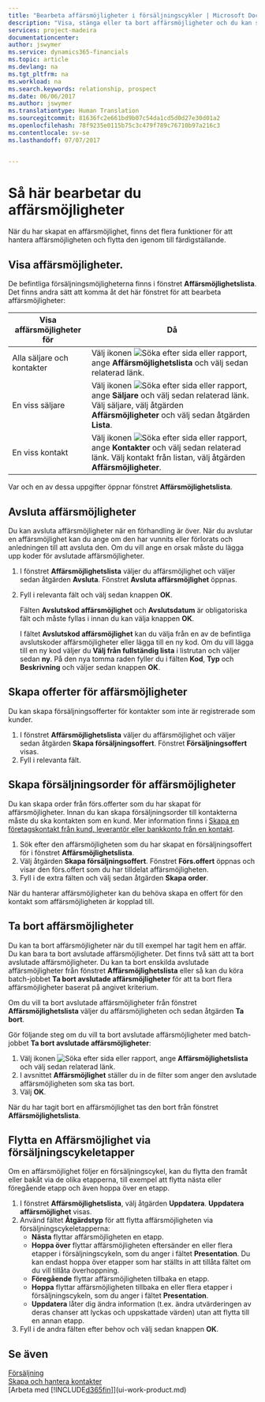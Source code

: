 ```yaml
---
title: "Bearbeta affärsmöjligheter i försäljningscykler | Microsoft Docs"
description: "Visa, stänga eller ta bort affärsmöjligheter och du kan skapa offerter och försäljningsorder för affärsmöjligheter och flytta en affärsmöjlighet genom försäljningscykelns olika faser."
services: project-madeira
documentationcenter: 
author: jswymer
ms.service: dynamics365-financials
ms.topic: article
ms.devlang: na
ms.tgt_pltfrm: na
ms.workload: na
ms.search.keywords: relationship, prospect
ms.date: 06/06/2017
ms.author: jswymer
ms.translationtype: Human Translation
ms.sourcegitcommit: 81636fc2e661bd9b07c54da1cd5d0d27e30d01a2
ms.openlocfilehash: 78f9235e0115b75c3c479f789c76710b97a216c3
ms.contentlocale: sv-se
ms.lasthandoff: 07/07/2017


---
```

# <a name="how-to-process-sales-opportunities"></a>Så här bearbetar du affärsmöjligheter
När du har skapat en affärsmöjlighet, finns det flera funktioner för att hantera affärsmöjligheten och flytta den igenom till färdigställande.

## <a name="to-view-opportunities"></a>Visa affärsmöjligheter.
De befintliga försäljningsmöjligheterna finns i fönstret **Affärsmöjlighetslista**. Det finns andra sätt att komma åt det här fönstret för att bearbeta affärsmöjligheter:

| Visa affärsmöjligheter för | Då |
| --- | --- |
| Alla säljare och kontakter |Välj ikonen ![Söka efter sida eller rapport](media/ui-search/search_small.png "ikonen Söka efter sida eller rapport"), ange **Affärsmöjlighetslista** och välj sedan relaterad länk. |
| En viss säljare |Välj ikonen ![Söka efter sida eller rapport](media/ui-search/search_small.png "ikonen Söka efter sida eller rapport"), ange **Säljare** och välj sedan relaterad länk. Välj säljare, välj åtgärden **Affärsmöjligheter** och välj sedan åtgärden **Lista**. |
| En viss kontakt |Välj ikonen ![Söka efter sida eller rapport](media/ui-search/search_small.png "ikonen Söka efter sida eller rapport"), ange **Kontakter** och välj sedan relaterad länk. Välj kontakt från listan, välj åtgärden **Affärsmöjligheter**. |

Var och en av dessa uppgifter öppnar fönstret **Affärsmöjlighetslista**.

## <a name="to-close-opportunities"></a>Avsluta affärsmöjligheter
Du kan avsluta affärsmöjligheter när en förhandling är över. När du avslutar en affärsmöjlighet kan du ange om den har vunnits eller förlorats och anledningen till att avsluta den. Om du vill ange en orsak måste du lägga upp koder för avslutade affärsmöjligheter.

1. I fönstret **Affärsmöjlighetslista** väljer du affärsmöjlighet och väljer sedan åtgärden **Avsluta**. Fönstret **Avsluta affärsmöjlighet** öppnas.
2. Fyll i relevanta fält och välj sedan knappen **OK**.

   Fälten **Avslutskod affärsmöjlighet** och **Avslutsdatum** är obligatoriska fält och måste fyllas i innan du kan välja knappen **OK**.

   I fältet **Avslutskod affärsmöjlighet** kan du välja från en av de befintliga avslutskoder affärsmöjligheter eller lägga till en ny kod. Om du vill lägga till en ny kod väljer du **Välj från fullständig lista** i listrutan och väljer sedan **ny**. På den nya tomma raden fyller du i fälten **Kod**, **Typ** och **Beskrivning** och väljer sedan knappen **OK**.

## <a name="to-create-quotes-for-opportunities"></a>Skapa offerter för affärsmöjligheter
Du kan skapa försäljningsofferter för kontakter som inte är registrerade som kunder.

1. I fönstret **Affärsmöjlighetslista** väljer du affärsmöjlighet och väljer sedan åtgärden **Skapa försäljningsoffert**. Fönstret **Försäljningsoffert** visas.
2. Fyll i relevanta fält.

## <a name="to-create-sales-orders-for-opportunities"></a>Skapa försäljningsorder för affärsmöjligheter
Du kan skapa order från förs.offerter som du har skapat för affärsmöjligheter. Innan du kan skapa försäljningsorder till kontakterna måste du ska kontakten som en kund. Mer information finns i [Skapa en företagskontakt från kund, leverantör eller bankkonto från en kontakt](marketing-how-create-contacts-new-customers-vendors-bank-accounts.md).

1. Sök efter den affärsmöjligheten som du har skapat en försäljningsoffert för i fönstret **Affärsmöjlighetslista**.
2. Välj åtgärden **Skapa försäljningsoffert**. Fönstret **Förs.offert** öppnas och visar den förs.offert som du har tilldelat affärsmöjligheten.
3. Fyll i de extra fälten och välj sedan åtgärden **Skapa order**.

När du hanterar affärsmöjligheter kan du behöva skapa en offert för den kontakt som affärsmöjligheten är kopplad till.

## <a name="to-delete-opportunities"></a>Ta bort affärsmöjligheter
Du kan ta bort affärsmöjligheter när du till exempel har tagit hem en affär. Du kan bara ta bort avslutade affärsmöjligheter. Det finns två sätt att ta bort avslutade affärsmöjligheter. Du kan ta bort enskilda avslutade affärsmöjligheter från fönstret **Affärsmöjlighetslista** eller så kan du köra batch-jobbet **Ta bort avslutade affärsmöjligheter** för att ta bort flera affärsmöjligheter baserat på angivet kriterium.

Om du vill ta bort avslutade affärsmöjligheter från fönstret **Affärsmöjlighetslista** väljer du affärsmöjligheten och sedan åtgärden **Ta bort**.

Gör följande steg om du vill ta bort avslutade affärsmöjligheter med batch-jobbet **Ta bort avslutade affärsmöjligheter**:

1. Välj ikonen ![Söka efter sida eller rapport](media/ui-search/search_small.png "ikonen Söka efter sida eller rapport"), ange **Affärsmöjlighetslista** och välj sedan relaterad länk.
2. I avsnittet **Affärsmöjlighet** ställer du in de filter som anger den avslutade affärsmöjligheten som ska tas bort.
3. Välj **OK**.

När du har tagit bort en affärsmöjlighet tas den bort från fönstret **Affärsmöjlighetslista**.

## <a name="to-move-an-opportunity-through-sales-cycle-stages"></a>Flytta en Affärsmöjlighet via försäljningscykeletapper
Om en affärsmöjlighet följer en försäljningscykel, kan du flytta den framåt eller bakåt via de olika etapperna, till exempel att flytta nästa eller föregående etapp och även hoppa över en etapp.

1. I fönstret **Affärsmöjlighetslista**, välj åtgärden **Uppdatera**. **Uppdatera affärsmöjlighet** visas.
2. Använd fältet **Åtgärdstyp** för att flytta affärsmöjligheten via försäljningscykeletapperna:
   * **Nästa** flyttar affärsmöjligheten en etapp.
   * **Hoppa över** flyttar affärsmöjligheten eftersänder en eller flera etapper i försäljningscykeln, som du anger i fältet **Presentation**. Du kan endast hoppa över etapper som har ställts in att tillåta fältet om du vill tillåta överhoppning.
   * **Föregående** flyttar affärsmöjligheten tillbaka en etapp.
   * **Hoppa** flyttar affärsmöjligheten tillbaka en eller flera etapper i försäljningscykeln, som du anger i fältet **Presentation**.
   * **Uppdatera** låter dig ändra information (t.ex. ändra utvärderingen av deras chanser att lyckas och uppskattade värden) utan att flytta till en annan etapp.
3. Fyll i de andra fälten efter behov och välj sedan knappen **OK**.

## <a name="see-also"></a>Se även
[Försäljning](sales-manage-sales.md)  
[Skapa och hantera kontakter](marketing-contacts.md)  
[Arbeta med [!INCLUDE[d365fin](includes/d365fin_md.md)]](ui-work-product.md)


